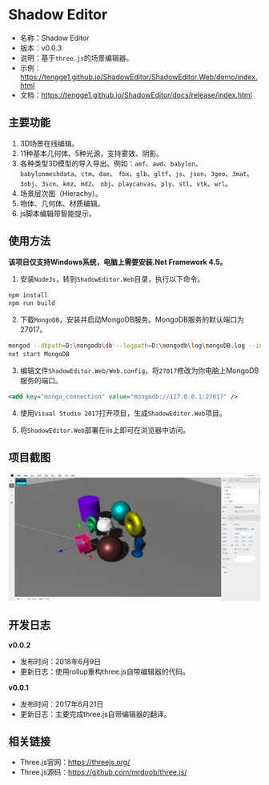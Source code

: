 # Shadow Editor

* 名称：Shadow Editor
* 版本：v0.0.3
* 说明：基于`three.js`的场景编辑器。
* 示例：https://tengge1.github.io/ShadowEditor/ShadowEditor.Web/demo/index.html
* 文档：https://tengge1.github.io/ShadowEditor/docs/release/index.html

## 主要功能

1. 3D场景在线编辑。
2. 11种基本几何体、5种光源，支持雾效、阴影。
3. 各种类型3D模型的导入导出。例如：`amf`、`awd`、`babylon`、`babylonmeshdata`、`ctm`、`dae`、
`fbx`、`glb`、`gltf`、`js`、`json`、`3geo`、`3mat`、`3obj`、`3scn`、`kmz`、`md2`、
`obj`、`playcanvas`、`ply`、`stl`、`vtk`、`wrl`。
4. 场景层次图（Hierachy）。
5. 物体、几何体、材质编辑。
6. js脚本编辑带智能提示。

## 使用方法

**该项目仅支持Windows系统，电脑上需要安装.Net Framework 4.5。**

1. 安装`NodeJs`，转到`ShadowEditor.Web`目录，执行以下命令。

```bash
npm install
npm run build
```

2. 下载`MongoDB`，安装并启动MongoDB服务。MongoDB服务的默认端口为27017。

```bash
mongod --dbpath=D:\mongodb\db --logpath=D:\mongodb\log\mongoDB.log --install --serviceName MongoDB
net start MongoDB
```

3. 编辑文件`ShadowEditor.Web/Web.config`，将`27017`修改为你电脑上MongoDB服务的端口。

```xml
<add key="mongo_connection" value="mongodb://127.0.0.1:27017" />
```

4. 使用`Visual Studio 2017`打开项目，生成`ShadowEditor.Web`项目。

5. 将`ShadowEditor.Web`部署在iis上即可在浏览器中访问。

## 项目截图

![image](images/mesh20180729.png)

## 开发日志

**v0.0.2**

* 发布时间：2018年6月9日
* 更新日志：使用rollup重构three.js自带编辑器的代码。

**v0.0.1**

* 发布时间：2017年6月21日  
* 更新日志：主要完成three.js自带编辑器的翻译。


## 相关链接

* Three.js官网：https://threejs.org/
* Three.js源码：https://github.com/mrdoob/three.js/
